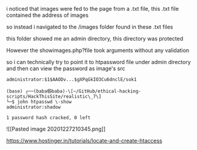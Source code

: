 i noticed that images were fed to the page from a .txt file, this .txt file contained the address of images

so instead i navigated to the /images folder found in these .txt files

this folder showed me an admin directory, this directory was protected

However the showimages.php?file took arguments without any validation

so i can technically try to point it to htpassword file under admin directory and then can view the password as image's src

```
administrator:$1$AAODv...$gXPqGkIO3Cu6dnclE/sok1

(base) ┌──(baba㉿baba)-\[~/GitHub/ethical-hacking-scripts/HackThisSite/realistic\_7\]  
└─$ john htpasswd \-show   
administrator:shadow  
  
1 password hash cracked, 0 left

```

![[Pasted image 20201227210345.png]]

https://www.hostinger.in/tutorials/locate-and-create-htaccess